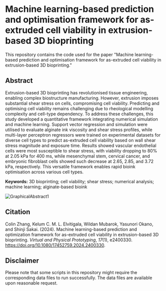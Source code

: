 # Machine learning-based prediction and optimisation framework for as-extruded cell viability in extrusion-based 3D bioprinting

This repository contains the code used for the paper "Machine learning-based prediction and optimisation framework for as-extruded cell viability in extrusion-based 3D bioprinting."

## Abstract
Extrusion-based 3D bioprinting has revolutionised tissue engineering, enabling complex biostructure manufacturing. However, extrusion imposes substantial shear stress on cells, compromising cell viability. Predicting and optimising cell viability remains challenging due to rheological modelling complexity and cell-type dependency. To address these challenges, this study developed a quantitative framework integrating numerical simulation and machine learning. Support vector regression and simulation were utilised to evaluate alginate ink viscosity and shear stress profiles, while multi-layer perceptron regressors were trained on experimental datasets for diverse cell types to predict as-extruded cell viability based on wall shear stress magnitude and exposure time. Results showed vascular endothelial cells were most susceptible to shear stress, with viability dropping to 80% at 2.05 kPa for 400 ms, while mesenchymal stem, cervical cancer, and embryonic fibroblast cells showed such decrease at 2.65, 2.85, and 3.72 kPa, respectively. This versatile framework enables rapid bioink optimisation across various cell types.

**Keywords:** 3D bioprinting; cell viability; shear stress; numerical analysis; machine learning; alginate-based bioink

![GraphicalAbstract1](https://github.com/user-attachments/assets/c750fb16-46e7-4ac1-92c1-3b0f4d8f252f)

## Citation
Colin Zhang, Kelum C. M. L. Elvitigala, Wildan Mubarok, Yasunori Okano, and Shinji Sakai.
(2024). Machine learning-based prediction and optimization framework for as-extruded cell viability in extrusion-based 3D bioprinting. <i>Virtual and Physical Prototyping</i>, <i>17</i>(1), e2400330. <a href="https://doi.org/10.1080/17452759.2024.2400330">https://doi.org/10.1080/17452759.2024.2400330</a>.

## Disclaimer
Please note that some scripts in this repository might require the corresponding data files to run successfully. The data files are available upon reasonable request.
